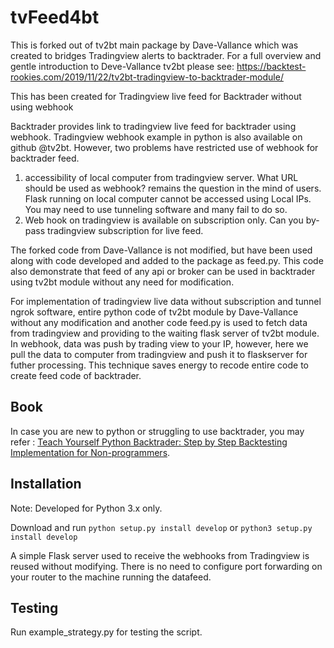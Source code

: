 # tvFeed4bt

This is forked out of tv2bt main package by Dave-Vallance which was created to bridges Tradingview alerts to backtrader. For a full overview and gentle introduction to Deve-Vallance tv2bt please see: https://backtest-rookies.com/2019/11/22/tv2bt-tradingview-to-backtrader-module/

This has been created for Tradingview live feed for Backtrader without using webhook

Backtrader provides link to tradingview live feed for backtrader using webhook. Tradingview webhook example in python is also available on github @tv2bt. However, two problems have restricted use of webhook for backtrader feed.
1. accessibility of local computer from tradingview server. What URL should be used as webhook? remains the question in the mind of users. Flask running on local computer cannot be accessed using Local IPs. You may need to use tunneling software and many fail to do so.
2. Web hook on tradingview is available on subscription only. Can you by-pass tradingview subscription for live feed.

The forked code from Dave-Vallance is not modified, but have been used along with code developed and added to the package as feed.py. This code also demonstrate that feed of any api or broker can be used in backtrader using tv2bt module without any need for modification.

For implementation of tradingview live data without subscription and tunnel ngrok software, entire python code of tv2bt module by Dave-Vallance without any modification and another code feed.py is used to fetch data from tradingview and providing to the waiting flask server of tv2bt module.
In webhook, data was push by trading view to your IP, however, here we pull the data to computer from tradingview and push it to flaskserver for futher processing. This technique saves energy to recode entire code to create feed code of backtrader.

## Book
In case you are new to python or struggling to use backtrader, you may refer : [Teach Yourself Python Backtrader: Step by Step Backtesting Implementation for Non-programmers](https://www.amazon.com/Teach-Yourself-Python-Backtrader-non-programmers/dp/B09RFYCJ3P).

## Installation
Note: Developed for Python 3.x only.

Download and run `python setup.py install develop` or `python3 setup.py install develop`

A simple Flask server used to receive the webhooks from Tradingview is reused without modifying. There is no need to configure port forwarding on your router to the machine running the datafeed. 

## Testing  
Run example_strategy.py for testing the script. 
